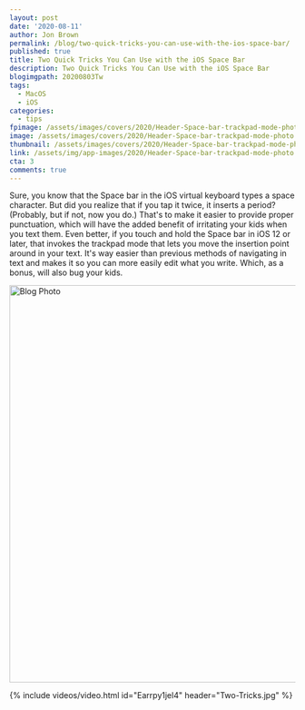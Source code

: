 ```yaml
---
layout: post
date: '2020-08-11'
author: Jon Brown
permalink: /blog/two-quick-tricks-you-can-use-with-the-ios-space-bar/
published: true
title: Two Quick Tricks You Can Use with the iOS Space Bar
description: Two Quick Tricks You Can Use with the iOS Space Bar
blogimgpath: 20200803Tw
tags:
  - MacOS
  - iOS
categories:
  - tips
fpimage: /assets/images/covers/2020/Header-Space-bar-trackpad-mode-photo-fp.jpg
image: /assets/images/covers/2020/Header-Space-bar-trackpad-mode-photo.jpg
thumbnail: /assets/images/covers/2020/Header-Space-bar-trackpad-mode-photo.jpg
link: /assets/img/app-images/2020/Header-Space-bar-trackpad-mode-photo.jpg
cta: 3
comments: true
---
```

Sure, you know that the Space bar in the iOS virtual keyboard types a
space character. But did you realize that if you tap it twice, it
inserts a period? (Probably, but if not, now you do.) That's to make it
easier to provide proper punctuation, which will have the added benefit
of irritating your kids when you text them. Even better, if you touch
and hold the Space bar in iOS 12 or later, that invokes the trackpad
mode that lets you move the insertion point around in your text. It's
way easier than previous methods of navigating in text and makes it so
you can more easily edit what you write. Which, as a bonus, will also
bug your kids.

<img alt="Blog Photo" src="{{ site.site_cdn }}/assets/images/blog/2020/20200803Tw/iOS-Space-bar-tricks.jpg" class="img-fluid rounded m-2" width="700" />

{% include videos/video.html id="Earrpy1jel4" header="Two-Tricks.jpg" %}